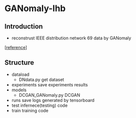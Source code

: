 # GANomaly-lhb

## Introduction

- reconstrust IEEE distribution network 69 data by GANomaly

[[reference](https://github.com/qqsuhao/GANomaly-MvTec-grid)]

## Structure

- dataload
  - DNdata.py get dataset
- experiments save experiments results
- models
  - DCGAN_GANomaly.py DCGAN 
- runs save logs generated by tensorboard
- test infernece(testing) code
- train training code
